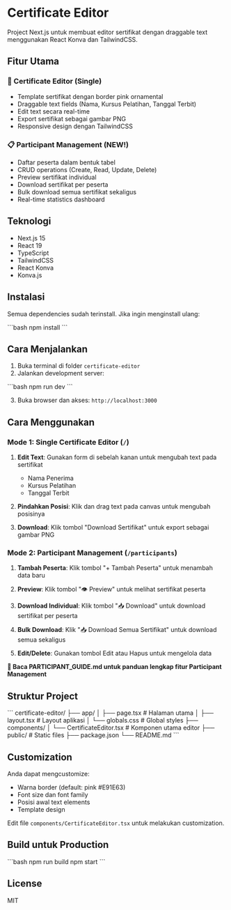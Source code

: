 # Certificate Editor

Project Next.js untuk membuat editor sertifikat dengan draggable text menggunakan React Konva dan TailwindCSS.

## Fitur Utama

### 🎨 Certificate Editor (Single)
- Template sertifikat dengan border pink ornamental
- Draggable text fields (Nama, Kursus Pelatihan, Tanggal Terbit)
- Edit text secara real-time
- Export sertifikat sebagai gambar PNG
- Responsive design dengan TailwindCSS

### 📋 Participant Management (NEW!)
- Daftar peserta dalam bentuk tabel
- CRUD operations (Create, Read, Update, Delete)
- Preview sertifikat individual
- Download sertifikat per peserta
- Bulk download semua sertifikat sekaligus
- Real-time statistics dashboard

## Teknologi

- Next.js 15
- React 19
- TypeScript
- TailwindCSS
- React Konva
- Konva.js

## Instalasi

Semua dependencies sudah terinstall. Jika ingin menginstall ulang:

\`\`\`bash
npm install
\`\`\`

## Cara Menjalankan

1. Buka terminal di folder `certificate-editor`
2. Jalankan development server:

\`\`\`bash
npm run dev
\`\`\`

3. Buka browser dan akses: `http://localhost:3000`

## Cara Menggunakan

### Mode 1: Single Certificate Editor (`/`)

1. **Edit Text**: Gunakan form di sebelah kanan untuk mengubah text pada sertifikat
   - Nama Penerima
   - Kursus Pelatihan
   - Tanggal Terbit

2. **Pindahkan Posisi**: Klik dan drag text pada canvas untuk mengubah posisinya

3. **Download**: Klik tombol "Download Sertifikat" untuk export sebagai gambar PNG

### Mode 2: Participant Management (`/participants`)

1. **Tambah Peserta**: Klik tombol "+ Tambah Peserta" untuk menambah data baru

2. **Preview**: Klik tombol "👁️ Preview" untuk melihat sertifikat peserta

3. **Download Individual**: Klik tombol "📥 Download" untuk download sertifikat per peserta

4. **Bulk Download**: Klik "📥 Download Semua Sertifikat" untuk download semua sekaligus

5. **Edit/Delete**: Gunakan tombol Edit atau Hapus untuk mengelola data

**📖 Baca PARTICIPANT_GUIDE.md untuk panduan lengkap fitur Participant Management**

## Struktur Project

\`\`\`
certificate-editor/
├── app/
│   ├── page.tsx          # Halaman utama
│   ├── layout.tsx        # Layout aplikasi
│   └── globals.css       # Global styles
├── components/
│   └── CertificateEditor.tsx  # Komponen utama editor
├── public/               # Static files
├── package.json
└── README.md
\`\`\`

## Customization

Anda dapat mengcustomize:
- Warna border (default: pink #E91E63)
- Font size dan font family
- Posisi awal text elements
- Template design

Edit file `components/CertificateEditor.tsx` untuk melakukan customization.

## Build untuk Production

\`\`\`bash
npm run build
npm start
\`\`\`

## License

MIT
